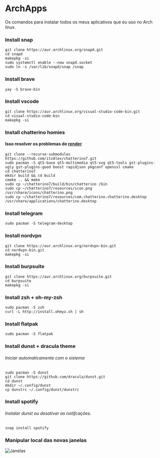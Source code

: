 # ArchApps
Os comandos para instalar todos os meus aplicativos que eu uso no Arch linux.


### Install snap
```
git clone https://aur.archlinux.org/snapd.git
cd snapd
makepkg -si
sudo systemctl enable --now snapd.socket
sudo ln -s /var/lib/snapd/snap /snap
```

### Install brave
```
yay -S brave-bin
```

### Install vscode
```
git clone https://aur.archlinux.org/visual-studio-code-bin.git
cd visual-studio-code-bin
makepkg -si
```
### Install chatterino homies
#### Isso resolver os problemas de [render](https://github.com/SevenTV/chatterino7/issues/27)
```
git clone --recurse-submodules https://github.com/itzAlex/chatterino7.git
sudo pacman -S qt5-base qt5-multimedia qt5-svg qt5-tools gst-plugins-ugly gst-plugins-good boost rapidjson pkgconf openssl cmake
cd chatterino7
mkdir build && cd build
cmake .. && make
sudo cp ~/chatterino7/build/bin/chatterino /bin
sudo cp ~/chatterino7/resources/icon.png /usr/share/icons/chatterino.png
sudo cp ~/chatterino7/resources/com.chatterino.chatterino.desktop /usr/share/applications/chatterino.desktop
```

### Install telegram
```
sudo pacman -S telegram-desktop
```
### Install nordvpn
```
git clone https://aur.archlinux.org/nordvpn-bin.git
cd nordvpn-bin.git
makepkg -si
```

### Install burpsuite
```
git clone https://aur.archlinux.org/burpsuite.git
cd burpsuite
makepkg -si
```
### Install zsh + oh-my-zsh
```
sudo pacman -S zsh
curl -L http://install.ohmyz.sh | sh
```

### Install flatpak
```
sudo pacman -S flatpak
```
### Install dunst + dracula theme
###### Iniciar automaticamente com o sistema 
```
sudo pacman -S dunst
git clone https://github.com/dracula/dunst.git
cd dunst
mkdir ~/.config/dunst
cp dunstrc ~/.config/dunst/dunstrc
```
### Install spotify
###### Instalar dunst ou desativar as notifcações.
```
snap install spotify
```

### Manipular local das novas janelas
![Janelas](https://img.vivaolinux.com.br/imagens/dicas/comunidade/Screenshot_20210403_155625.png)
